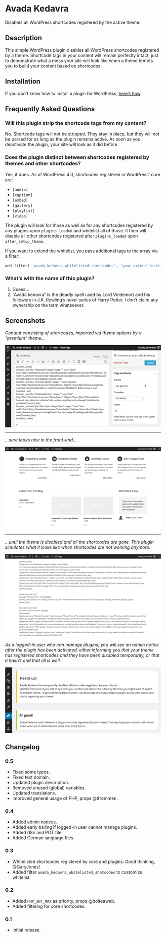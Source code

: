 # Avada Kedavra

Disables all WordPress shortcodes registered by the active theme.

## Description

This simple WordPress plugin disables all WordPress shortcodes registered by a theme. Shortcode tags in your content will remain perfectly intact, just to demonstrate what a mess your site will look like when a theme tempts you to build your content based on shortcodes.

## Installation

If you don’t know how to install a plugin for WordPress, [here’s how](http://codex.wordpress.org/Managing_Plugins#Installing_Plugins).

## Frequently Asked Questions

### Will this plugin strip the shortcode tags from my content?

No. Shortcode tags will not be stripped. They stay in place, but they will not be parsed for as long as the plugin remains active. As soon as you deactivate the plugin, your site will look as it did before.

### Does the plugin distinct between shortcodes registered by themes and other shortcodes?

Yes, it does. As of WordPress 4.0, shortcodes registered in WordPress’ core are:

* `[audio]`
* `[caption]`
* `[embed]`
* `[gallery]`
* `[playlist]`
* `[video]`

The plugin will look for those as well as for any shortcodes registered by any plugins upon `plugins_loaded` and whitelist all of those. It then will disable all other shortcodes registered after `plugins_loaded` upon `after_setup_theme`.

If you want to extend the whitelist, you pass additional tags to the array via a filter:

```php
add_filter( 'avada_kedavra_whitelisted_shortcodes', 'your_extend_function_here' );
```

### What’s with the name of this plugin?

1. Guess…
1. “Avada kedavra” is the deadly spell used by Lord Voldemort and his followers in J.K. Rowling’s novel series of Harry Potter. I don’t claim any ownership on the term whatsoever.

## Screenshots

_Content consisting of shortcodes, imported via theme options by a “premium” theme…_

![screenshot-1.png](https://raw.githubusercontent.com/glueckpress/avada-kedavra/assets/screenshot-1.png)

---

_…sure looks nice in the front-end…_

![screenshot-2.png](https://raw.githubusercontent.com/glueckpress/avada-kedavra/assets/screenshot-2.png)

---

_…until the theme is disabled and all the shortcodes are gone. This plugin simulates what it looks like when shortcodes are not working anymore._

![screenshot-3.png](https://raw.githubusercontent.com/glueckpress/avada-kedavra/assets/screenshot-3.png)

_As a logged-in user who can manage plugins, you will see an admin notice after the plugin has been activated, either informing you that your theme has registered shortcodes and they have been disabled temporarily, or that it hasn’t and that all is well._

![screenshot-3.png](https://raw.githubusercontent.com/glueckpress/avada-kedavra/assets/screenshot-4.png)

## Changelog

### 0.5

* Fixed some typos.
* Fixed text domain.
* Updated plugin description.
* Removed unused (global) variables.
* Updated translations.
* Improved general usage of PHP, props @tfrommen.

### 0.4

* Added admin notices.
* Added early bailing if logged-in user cannot manage plugins.
* Added i18n and POT file.
* Added German language files.

### 0.3

* Whitelisted shortcodes registered by core and plugins. Good thinking, @GaryJones!
* Added filter `avada_kedavra_whitelisted_shotcodes` to customize whitelist.

### 0.2

* Added `PHP_INT_MAX` as priority, props @boiteaweb.
* Added filtering for core shortcodes.

### 0.1

* Initial release.
